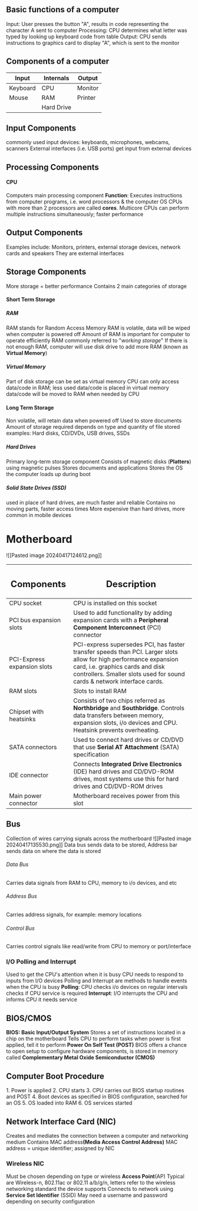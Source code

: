 <h2>Basic functions of a computer</h2>
Input: User presses the button "A", results in code representing the character A sent to computer
Processing: CPU determines what letter was typed by looking up keyboard code from table
Output: CPU sends instructions to graphics card to display "A", which is sent to the monitor
<h2>Components of a computer</h2>

| Input    | Internals  | Output  |
| -------- | ---------- | ------- |
| Keyboard | CPU        | Monitor |
| Mouse    | RAM        | Printer |
|          | Hard Drive |         |
<h2>Input Components</h2>
commonly used input devices: keyboards, microphones, webcams, scanners
External interfaces (i.e. USB ports) get input from external devices
<h2>Processing Components</h2>
<h4>CPU</h4>
Computers main processing component
<strong>Function</strong>: Executes instructions from computer programs, i.e. word processors & the computer OS
CPUs with more than 2 processors are called <strong>cores</strong>.
Multicore CPUs can perform multiple instructions simultaneously; faster performance
<h2>Output Components</h2>
Examples include: Monitors, printers, external storage devices, network cards and speakers
They are external interfaces
<h2> Storage Components</h2>
More storage = better performance 
Contains 2 main categories of storage
<h4>Short Term Storage</h4>
<h5>RAM</h5>
RAM stands for Random Access Memory
RAM is volatile, data will be wiped when computer is powered off
Amount of RAM is important for computer to operate efficiently
RAM commonly referred to "<em>working storage</em>"
If there is not enough RAM, computer will use disk drive to add more RAM (known as <strong>Virtual Memory</strong>)
<h5>Virtual Memory</h5>
Part of disk storage can be set as virtual memory
CPU can only access data/code in RAM; less used data/code is placed in virtual memory
data/code will be moved to RAM when needed by CPU
<h4>Long Term Storage</h4>
Non volatile, will retain data when powered off
Used to store documents
Amount of storage required depends on type and quantity of file stored
examples: Hard disks, CD/DVDs, USB drives, SSDs
<h5>Hard Drives</h5>
Primary long-term storage component
Consists of magnetic disks (<strong>Platters</strong>) using magnetic pulses
Stores documents and applications 
Stores the OS the computer loads up during boot
<h5>Solid State Drives (SSD)</h5>
used in place of hard drives, are much faster and reliable
Contains no moving parts, faster access times
	More expensive than hard drives, more common in mobile devices
<h1>Motherboard</h1>
![[Pasted image 20240417124612.png]]


| <h2>Components</h2>         | <h2>Description</h2>                                                                                                                                                                                                             |
| --------------------------- | -------------------------------------------------------------------------------------------------------------------------------------------------------------------------------------------------------------------------------- |
| CPU socket                  | CPU is installed on this socket                                                                                                                                                                                                  |
| PCI bus expansion slots     | Used to add functionality by adding expansion cards with a <strong>Peripheral Component Interconnect</strong> (PCI) connector                                                                                                    |
| PCI-Express expansion slots | PCI-express supersedes PCI, has faster transfer speeds than PCI. Larger slots allow for high performance expansion card, i.e. graphics cards and disk controllers. Smaller slots used for sound cards & network interface cards. |
| RAM slots                   | Slots to install RAM                                                                                                                                                                                                             |
| Chipset with heatsinks      | Consists of two chips referred as <strong>Northbridge</strong> and <strong>Southbridge</strong>. Controls data transfers between memory, expansion slots, i/o devices and CPU. Heatsink prevents overheating.                    |
| SATA connectors             | Used to connect hard drives or CD/DVD that use <strong>Serial AT Attachment</strong> (SATA) specification                                                                                                                        |
| IDE connector               | Connects <strong>Integrated Drive Electronics</strong> (IDE) hard drives and CD/DVD-ROM drives, most systems use this for hard drives and CD/DVD-ROM drives                                                                      |
| Main power connector        | Motherboard receives power from this slot                                                                                                                                                                                        |
<h2>Bus</h2>
Collection of wires carrying signals across the motherboard
![[Pasted image 20240417135530.png]]
Data bus sends data to be stored, Address bar sends data on where the data is stored
<h6>Data Bus</h6>
Carries data signals from RAM to CPU, memory to i/o devices, and etc
<h6>Address Bus</h6>
Carries address signals, for example: memory locations 
<h6>Control Bus</h6>
Carries control signals like read/write from CPU to memory or port/interface
<h3>I/O Polling and Interrupt</h3>
Used to get the CPU's attention when it is busy
CPU needs to respond to inputs from I/O devices 
Polling and Interrupt are methods to handle events when the CPU is busy
<strong>Polling</strong>: CPU checks i/o devices on regular intervals checks if CPU service is required 
<strong>Interrupt</strong>: I/O interrupts the CPU and informs CPU it needs service
<h2>BIOS/CMOS</h2>
<strong>BIOS: Basic Input/Output System</strong>
Stores a set of instructions located in a chip on the motherboard
Tells CPU to perform tasks when power is first applied, tell it to perform <strong>Power On Self Test (POST)</strong>
BIOS offers a chance to open setup to configure hardware components, is stored in memory called <strong>Complementary Metal Oxide Semiconductor (CMOS)</strong>
<h2>Computer Boot Procedure</h2>
1. Power is applied
2. CPU starts
3. CPU carries out BIOS startup routines and POST
4. Boot devices as specified in BIOS configuration, searched for an OS 
5. OS loaded into RAM
6. OS services started
<h2>Network Interface Card (NIC)</h2>
Creates and mediates the connection between a computer and networking medium
Contains MAC address<strong>(Media Access Control Address)</strong>
MAC address = unique identifier; assigned by NIC 
<h3> Wireless NIC</h3>
Must be chosen depending on type or wireless <strong>Access Point</strong>(AP)
Typical are Wireless-n, 802.11ac or 802.11 a/b/g/n, letters refer to the wireless networking standard the device supports
Connects to network using <strong>Service Set Identifier</strong> (SSID)
May need a username and password depending on security configuration